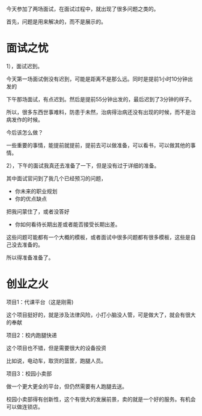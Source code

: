 

今天参加了两场面试，在面试过程中，就出现了很多问题之类的。

首先，问题是用来解决的，而不是展示的。



# 面试之忧



1），面试迟到。

今天第一场面试倒没有迟到，可能是距离不是那么远。同时是提前1小时10分钟出发的

下午那场面试，有点迟到。然后是提前55分钟出发的，最后迟到了3分钟的样子。

所以，很多东西世事难料，防患于未然，治病得治病还没有出现的时候，而不是治病发作的时候。

今后该怎么做？

一些重要的事情，能提前就提前，提前去可以做准备，可以看书，可以做其他的事情。



2），下午的面试我真还去准备了一下，但是没有过于详细的准备。

其中面试官问到了我几个已经预习的问题，

- 你未来的职业规划
- 你的优点缺点

把我问蒙住了，或者没答好

- 你如何看待长期出差或者能否接受长期出差。



这些问题可能都有一个大概的模板，或者面试中很多问题都有很多模板，这些是自己没去准备的。

所以得准备准备了。



# 创业之火



项目1：代课平台（这是刚需)

这个项目挺好的，就是涉及法律风险，小打小脑没人管，可是做大了，就会有很大的奉献

项目2：校内跑腿快递 

这个项目也不错，但是需要很大的设备投资

比如说，电动车，取货的篮筐，跑腿人员。

项目3：校园小卖部

做一个更大更全的平台，但仍然需要有人跑腿去送。

校园小卖部得有创新性，这个有很大的发展前景，卖的就是一个好的服务。有机会可以做连锁店。



